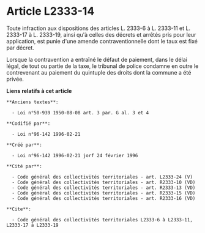 # Article L2333-14

Toute infraction aux dispositions des articles L. 2333-6 à L. 2333-11 et L. 2333-17 à L. 2333-19, ainsi qu'à celles des
décrets et arrêtés pris pour leur application, est punie d'une amende contraventionnelle dont le taux est fixé par décret.

Lorsque la contravention a entraîné le défaut de paiement, dans le délai légal, de tout ou partie de la taxe, le tribunal de
police condamne en outre le contrevenant au paiement du quintuple des droits dont la commune a été privée.

**Liens relatifs à cet article**

	**Anciens textes**:

	  - Loi n°50-939 1950-08-08 art. 3 par. G al. 3 et 4

	**Codifié par**:

	  - Loi n°96-142 1996-02-21

	**Créé par**:

	  - Loi n°96-142 1996-02-21 jorf 24 février 1996

	**Cité par**:

	  - Code général des collectivités territoriales - art. L2333-24 (V)
	  - Code général des collectivités territoriales - art. R2333-10 (VD)
	  - Code général des collectivités territoriales - art. R2333-13 (VD)
	  - Code général des collectivités territoriales - art. R2333-15 (VD)
	  - Code général des collectivités territoriales - art. R2333-16 (VD)

	**Cite**:

	  - Code général des collectivités territoriales L2333-6 à L2333-11, L2333-17 à L2333-19

